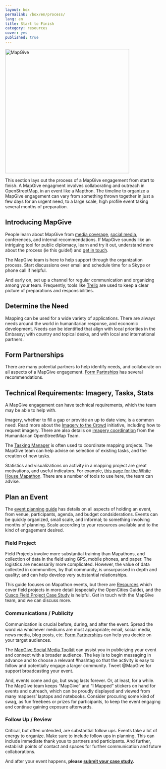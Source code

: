 ```yaml
---
layout: box
permalink: /box/en/process/
lang: en
title: Start to Finish
category: resources
cover: yes
published: true
---
```


<img src="{{site.baseurl}}/assets/img/mapgive-space.png" alt="MapGive" width="400px">

This section lays out the process of a MapGive engagement from start to finish. A MapGive engagment involves collaborating and outreach in OpenStreetMap, in an event like a Mapthon.  The timeline to organize a MapGive engagement can vary from something thrown together in just a few days for an urgent need, to a large scale, high profile event taking several months of preparation.

## Introducing MapGive

People learn about MapGive from [media coverage](http://mapgive.state.gov/mapgive-in-the-news/), [social media](https://twitter.com/mapgive), conferences, and internal recommendations. If MapGive sounds like an intriguing tool for public diplomacy, learn and try it out, understand more about the process (ie this guide!) and [get in touch](#about&contact-info-credits).

The MapGive team is here to help support through the organization process. Start discussions over email and schedule time for a Skype or phone call if helpful.

And early on, set up a channel for regular communication and organizing among your team. Frequently, tools like [Trello](https://trello.com/) are used to keep a clear picture of preparations and responsibilities.

## Determine the Need

Mapping can be used for a wide variety of applications. There are always needs around the world in humanitarian response, and economic development. Needs can be identified that align with local priorities in the Embassy; with country and topical desks, and with local and international partners.

## Form Partnerships

There are many potential partners to help identify needs, and collaborate on all aspects of a MapGive engagement. [Form Partnships](##resources&form-partnerships) has several recommendations.

## Technical Requirements: Imagery, Tasks, Stats

A MapGive engagement can have technical requirements, which the team may be able to help with.

Imagery, whether to fill a gap or provide an up to date view, is a common need. Read more about the [Imagery to the Crowd](http://mapgive.state.gov/ittc/) initiative, including how to request imagery. There are also details on [imagery coordination](http://wiki.openstreetmap.org/wiki/HOT_activation#Imagery_Coordination) from the Humanitarian OpenStreetMap Team.

The [Tasking Manager](http://mapgive.state.gov/learn-to-map/#step-3) is often used to coordinate mapping projects. The MapGive team can help advise on selection of existing tasks, and the creation of new tasks.

Statistics and visualizations on activity in a mapping project are great motivations, and useful indicators. For example, [this page for the White House Mapathon](http://mapgive.state.gov/whmapathon/results/). There are a number of tools to use here, the team can advise.

## Plan an Event 

The [event planning guide](#resources&plan-an-event) has details on all aspects of holding an event, from venue, participants, agenda, and budget condsiderations. Events can be quickly organized, small scale, and informal; to something involving months of planning. Scale according to your resources available and to the kind of engagement desired.

### Field Project

Field Projects involve more substantial training than Mapathons, and collection of data in the field using GPS, mobile phones, and paper. The logistics are necessarily more complicated. However, the value of data collected in communities, by that community, is unsurpassed in depth and quality; and can help develop very substantial relationships.

This guide focuses on Mapathon events, but there are [Resources](#resources) which cover field projects in more detail (especially the OpenCities Guide), and the [Cusco Field Project Case Study](#cases&cusco-field-project) is helpful. Get in touch with the MapGive team, and we can discuss more.

### Communications / Publicity

Communication is crucial before, during, and after the event. Spread the word via whichever mediums are most appropriate; email, social media, news media, blog posts, etc. [Form Partnerships](#resources&form-partnerships) can help you decide on your target audiences.
 
The [MapGive Social Media Toolkit]({{site.baseurl}}/files/CompleteMapGiveSocialMediaToolkit.docx) can assist you in publicizing your event and connect with a broader audience. The key is to begin messaging in advance and to choose a relevant #hashtag so that the activity is easy to follow and potentially engage a larger community. Tweet @MapGive for support broadcasting your event.
 
And, events come and go, but swag lasts forever. Or, at least, for a while. The MapGive team keeps “MapGive” and “I Mapped” stickers on hand for events and outreach, which can be proudly displayed and viewed from many mappers’ laptops and notebooks. Consider procuring some kind of swag, as fun freebees or prizes for participants, to keep the event engaging and continue gaining exposure afterwards.

### Follow Up / Review

Critical, but often untended, are substantial follow ups. Events take a lot of energy to organize. Make sure to include follow ups in planning. This can include immediate thank yous to partners and participants. And further, establish points of contact and spaces for further communication and future collaborations.

And after your event happens, **please [submit your case study](https://docs.google.com/forms/d/1Y4t-KKUOqvQAK3IURH256TSbjGORjIEf8c3Doa0-nI8/viewform).**

<!--
__seperate page for these below???__

## Timeline
-->

